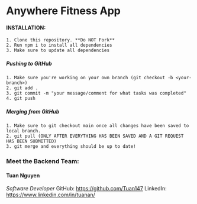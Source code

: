# Anywhere Fitness App

#### INSTALLATION:
    1. Clone this repository. **Do NOT Fork**
    2. Run npm i to install all dependencies
    3. Make sure to update all dependencies

##### Pushing to GitHub
    1. Make sure you're working on your own branch (git checkout -b <your-branch>)
    2. git add . 
    3. git commit -m "your message/comment for what tasks was completed"
    4. git push 

##### Merging from GitHub
    1. Make sure to git checkout main once all changes have been saved to local branch.
    2. git pull (ONLY AFTER EVERYTHING HAS BEEN SAVED AND A GIT REQUEST HAS BEEN SUBMITTED)
    3. git merge and everything should be up to date!

### Meet the Backend Team: 
####    **Tuan Nguyen**
 *Software Developer*
    GitHub: https://github.com/Tuan147
    LinkedIn: https://www.linkedin.com/in/tuanan/
